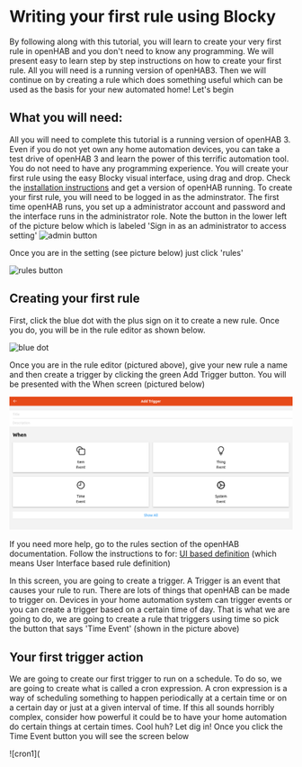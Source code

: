 # Writing your first rule using Blocky
By following along with this tutorial, you will learn to create your very first rule in openHAB and you don't need to know any programming. We will present easy to learn step by step instructions on how to create your first rule. All you will need is a running version of openHAB3. Then we will continue on by creating a rule which does something useful which can be used as the basis for your new automated home! Let's begin
## What you will need:
All you will need to complete this tutorial is a running version of openHAB 3. Even if you do not yet own any home automation devices, you can take a test drive of openHAB 3 and learn the power of this terrific automation tool. You do not need to have any programming experience. You will create your first rule using the easy Blocky visual interface, using drag and drop. Check the [installation instructions](https://www.openhab.org/docs/installation/) and get a version of openHAB running. To create your first rule, you will need to be logged in as the adminstrator. The first time openHAB runs, you set up a administrator account and password and the interface runs in the administrator role. Note the button in the lower left of the picture below which is labeled 'Sign in as an administrator to access setting'
![admin button](https://www.openhab.org/assets/img/welcome_page.a5b83d6f.png)

Once you are in the setting (see picture below) just click 'rules'

![rules button](https://www.openhab.org/assets/img/initial_settings.696acede.png)
## Creating your first rule
First, click the blue dot with the plus sign on it to create a new rule. Once you do, you will be in the rule editor as shown below.

![blue dot](https://www.openhab.org/assets/img/ui_rules_dsl_test_example.599c0fd5.png)

Once you are in the rule editor (pictured above), give your new rule a name and then create a trigger by clicking the green Add Trigger button. You will be presented with the When screen (pictured below)

![When screen](https://github.com/MyRaceData/Blocky-Docs/blob/main/When%20screen.png)

If you need more help, go to the rules section of the openHAB documentation. Follow the instructions to for: [UI based definition](https://www.openhab.org/docs/configuration/rules-dsl.html#ui-based-definition)  (which means User Interface based rule definition)

In this screen, you are going to create a trigger. A Trigger is an event that causes your rule to run. There are lots of things that openHAB can be made to trigger on. Devices in your home automation system can trigger events or you can create a trigger based on a certain time of day. That is what we are going to do, we are going to create a rule that triggers using time so pick the button that says 'Time Event' (shown in the picture above)
## Your first trigger action
We are going to create our first trigger to run on a schedule. To do so, we are going to create what is called a cron expression. A cron expression is a way of scheduling something to happen periodically at a certain time or on a certain day or just at a given interval of time. If this all sounds horribly complex, consider how powerful it could be to have your home automation do certain things at certain times. Cool huh? Let dig in!
Once you click the Time Event button you will see the screen below

![cron1](

